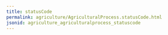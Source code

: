 ```yaml
---
title: statusCode
permalink: agriculture/AgriculturalProcess.statusCode.html
jsonid: agriculture_agriculturalprocess_statuscode
---
```

